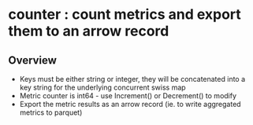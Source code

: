 # counter : count metrics and export them to an arrow record

## Overview

- Keys must be either string or integer, they will be concatenated into a key string for the underlying concurrent swiss map
- Metric counter is int64 - use Increment() or Decrement() to modify
- Export the metric results as an arrow record (ie. to write aggregated metrics to parquet)